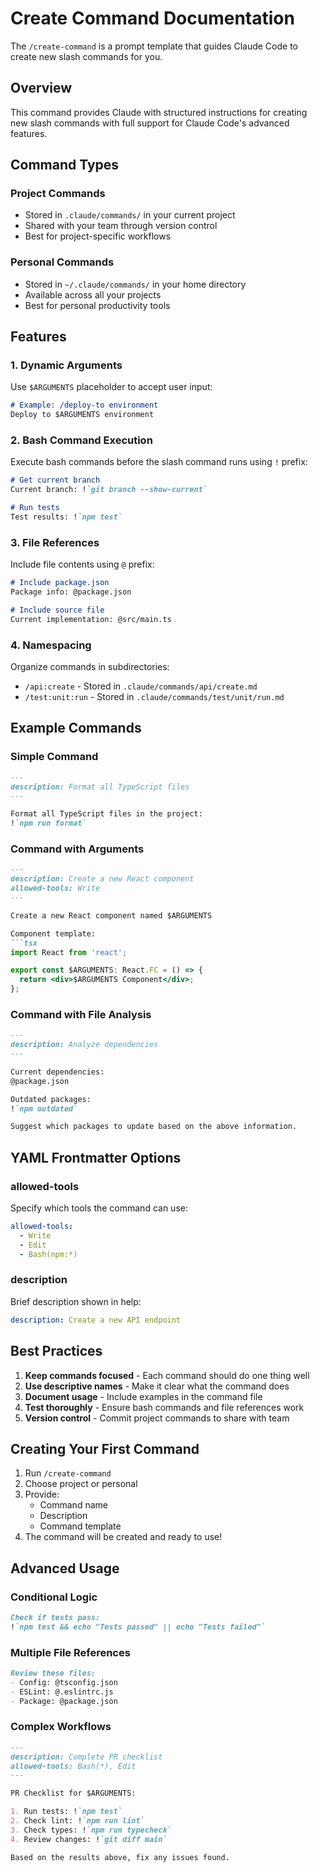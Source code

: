 # Create Command Documentation

The `/create-command` is a prompt template that guides Claude Code to create new slash commands for you.

## Overview

This command provides Claude with structured instructions for creating new slash commands with full support for Claude Code's advanced features.

## Command Types

### Project Commands
- Stored in `.claude/commands/` in your current project
- Shared with your team through version control
- Best for project-specific workflows

### Personal Commands
- Stored in `~/.claude/commands/` in your home directory
- Available across all your projects
- Best for personal productivity tools

## Features

### 1. Dynamic Arguments

Use `$ARGUMENTS` placeholder to accept user input:

```markdown
# Example: /deploy-to environment
Deploy to $ARGUMENTS environment
```

### 2. Bash Command Execution

Execute bash commands before the slash command runs using `!` prefix:

```markdown
# Get current branch
Current branch: !`git branch --show-current`

# Run tests
Test results: !`npm test`
```

### 3. File References

Include file contents using `@` prefix:

```markdown
# Include package.json
Package info: @package.json

# Include source file
Current implementation: @src/main.ts
```

### 4. Namespacing

Organize commands in subdirectories:
- `/api:create` - Stored in `.claude/commands/api/create.md`
- `/test:unit:run` - Stored in `.claude/commands/test/unit/run.md`

## Example Commands

### Simple Command
```markdown
---
description: Format all TypeScript files
---

Format all TypeScript files in the project:
!`npm run format`
```

### Command with Arguments
```markdown
---
description: Create a new React component
allowed-tools: Write
---

Create a new React component named $ARGUMENTS

Component template:
```tsx
import React from 'react';

export const $ARGUMENTS: React.FC = () => {
  return <div>$ARGUMENTS Component</div>;
};
```

### Command with File Analysis
```markdown
---
description: Analyze dependencies
---

Current dependencies:
@package.json

Outdated packages:
!`npm outdated`

Suggest which packages to update based on the above information.
```

## YAML Frontmatter Options

### allowed-tools
Specify which tools the command can use:
```yaml
allowed-tools:
  - Write
  - Edit
  - Bash(npm:*)
```

### description
Brief description shown in help:
```yaml
description: Create a new API endpoint
```

## Best Practices

1. **Keep commands focused** - Each command should do one thing well
2. **Use descriptive names** - Make it clear what the command does
3. **Document usage** - Include examples in the command file
4. **Test thoroughly** - Ensure bash commands and file references work
5. **Version control** - Commit project commands to share with team

## Creating Your First Command

1. Run `/create-command`
2. Choose project or personal
3. Provide:
   - Command name
   - Description
   - Command template
4. The command will be created and ready to use!

## Advanced Usage

### Conditional Logic
```markdown
Check if tests pass:
!`npm test && echo "Tests passed" || echo "Tests failed"`
```

### Multiple File References
```markdown
Review these files:
- Config: @tsconfig.json
- ESLint: @.eslintrc.js
- Package: @package.json
```

### Complex Workflows
```markdown
---
description: Complete PR checklist
allowed-tools: Bash(*), Edit
---

PR Checklist for $ARGUMENTS:

1. Run tests: !`npm test`
2. Check lint: !`npm run lint`
3. Check types: !`npm run typecheck`
4. Review changes: !`git diff main`

Based on the results above, fix any issues found.
```